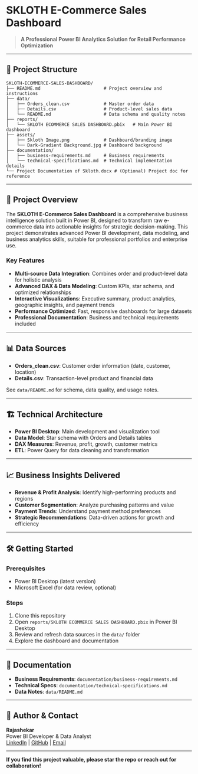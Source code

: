 # SKLOTH E-Commerce Sales Dashboard

> **A Professional Power BI Analytics Solution for Retail Performance Optimization**

---

## 📁 Project Structure

```
SKLOTH-ECOMMERCE-SALES-DASHBOARD/
├── README.md                        # Project overview and instructions
├── data/
│   ├── Orders_clean.csv             # Master order data
│   ├── Details.csv                  # Product-level sales data
│   └── README.md                    # Data schema and quality notes
├── reports/
│   └── SKLOTH ECOMMERCE SALES DASHBOARD.pbix   # Main Power BI dashboard
├── assets/
│   ├── Skloth Image.png             # Dashboard/branding image
│   └── Dark-Gradient Background.jpg # Dashboard background
├── documentation/
│   ├── business-requirements.md     # Business requirements
│   └── technical-specifications.md  # Technical implementation details
└── Project Documentation of Skloth.docx # (Optional) Project doc for reference
```

---

## 🚀 Project Overview

The **SKLOTH E-Commerce Sales Dashboard** is a comprehensive business intelligence solution built in Power BI, designed to transform raw e-commerce data into actionable insights for strategic decision-making. This project demonstrates advanced Power BI development, data modeling, and business analytics skills, suitable for professional portfolios and enterprise use.

### Key Features
- **Multi-source Data Integration**: Combines order and product-level data for holistic analysis
- **Advanced DAX & Data Modeling**: Custom KPIs, star schema, and optimized relationships
- **Interactive Visualizations**: Executive summary, product analytics, geographic insights, and payment trends
- **Performance Optimized**: Fast, responsive dashboards for large datasets
- **Professional Documentation**: Business and technical requirements included

---

## 📊 Data Sources
- **Orders_clean.csv**: Customer order information (date, customer, location)
- **Details.csv**: Transaction-level product and financial data

See `data/README.md` for schema, data quality, and usage notes.

---

## 🏗️ Technical Architecture
- **Power BI Desktop**: Main development and visualization tool
- **Data Model**: Star schema with Orders and Details tables
- **DAX Measures**: Revenue, profit, growth, customer metrics
- **ETL**: Power Query for data cleaning and transformation

---

## 📈 Business Insights Delivered
- **Revenue & Profit Analysis**: Identify high-performing products and regions
- **Customer Segmentation**: Analyze purchasing patterns and value
- **Payment Trends**: Understand payment method preferences
- **Strategic Recommendations**: Data-driven actions for growth and efficiency

---

## 🛠️ Getting Started

### Prerequisites
- Power BI Desktop (latest version)
- Microsoft Excel (for data review, optional)

### Steps
1. Clone this repository
2. Open `reports/SKLOTH ECOMMERCE SALES DASHBOARD.pbix` in Power BI Desktop
3. Review and refresh data sources in the `data/` folder
4. Explore the dashboard and documentation

---

## 📄 Documentation
- **Business Requirements**: `documentation/business-requirements.md`
- **Technical Specs**: `documentation/technical-specifications.md`
- **Data Notes**: `data/README.md`

---

## 👤 Author & Contact

**Rajashekar**  
Power BI Developer & Data Analyst  
[LinkedIn](https://linkedin.com/in/rajashekar507) | [GitHub](https://github.com/rajashekar507) | [Email](mailto:rajashekar507@gmail.com)

---

**If you find this project valuable, please star the repo or reach out for collaboration!**
